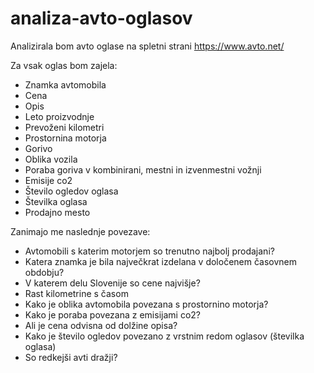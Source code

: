 # analiza-avto-oglasov

Analizirala bom avto oglase na spletni strani https://www.avto.net/

Za vsak oglas bom zajela:
- Znamka avtomobila
- Cena
- Opis
- Leto proizvodnje
- Prevoženi kilometri
- Prostornina motorja
- Gorivo
- Oblika vozila
- Poraba goriva v kombinirani, mestni in izvenmestni vožnji
- Emisije co2
- Število ogledov oglasa
- Številka oglasa
- Prodajno mesto

Zanimajo me naslednje povezave:
- Avtomobili s katerim motorjem so trenutno najbolj prodajani?
- Katera znamka je bila največkrat izdelana v določenem časovnem obdobju?
- V katerem delu Slovenije so cene najvišje?
- Rast kilometrine s časom
- Kako je oblika avtomobila povezana s prostornino motorja?
- Kako je poraba povezana z emisijami co2?
- Ali je cena odvisna od dolžine opisa?
- Kako je število ogledov povezano z vrstnim redom oglasov (številka oglasa)
- So redkejši avti dražji?